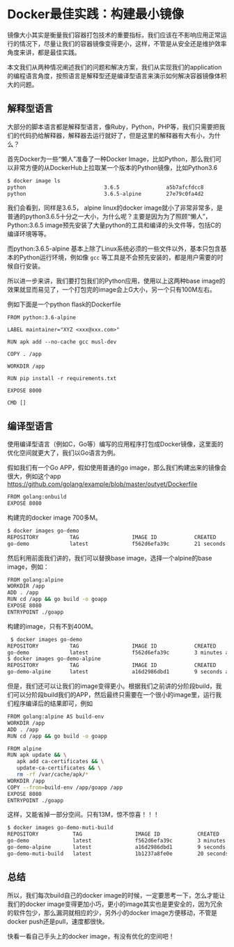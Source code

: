 # Docker最佳实践：构建最小镜像

镜像大小其实是衡量我们容器打包技术的重要指标，我们应该在不影响应用正常运行的情况下，尽量让我们的容器镜像变得更小，这样，不管是从安全还是维护效率角度来讲，都是最佳实践。

本文我们从两种情况阐述我们的问题和解决方案，我们从实现我们的application的编程语言角度，按照语言是解释型还是编译型语言来演示如何解决容器镜像体积大的问题。

## 解释型语言

大部分的脚本语言都是解释型语言，像Ruby，Python，PHP等，我们只需要把我们的代码扔给解释器，解释器去运行就好了，但是这里的解释器有大有小，为什么？

首先Docker为一些“懒人”准备了一种Docker Image，比如Python，那么我们可以非常方便的从DockerHub上拉取某一个版本的Python镜像，比如Python3.6

```bash
$ docker image ls
python                         3.6.5               a5b7afcfdcc8        2 weeks ago         912MB
python                         3.6.5-alpine        27e79c0fa4d2        2 months ago        87.4MB
```

我们会看到，同样是3.6.5， alpine linux的docker image就小了非常非常多，是普通的python3.6.5十分之一大小，为什么呢？主要是因为为了照顾“懒人”，Python:3.6.5 image预先安装了大量python的工具和编译的头文件等，包括C的编译环境等等。

而python:3.6.5-alpine 基本上除了Linux系统必须的一些文件以外，基本只包含基本的Python运行环境，例如像 `gcc` 等工具是不会预先安装的，都是用户需要的时候自行安装。

所以进一步来讲，我们要打包我们的Python应用，使用以上这两种base image的效果就显而易见了，一个打包完的image会上G大小，另一个只有100M左右。

例如下面是一个python flask的Dockerfile

```shell
FROM python:3.6-alpine

LABEL maintainer="XYZ <xxx@xxx.com>"

RUN apk add --no-cache gcc musl-dev

COPY . /app

WORKDIR /app

RUN pip install -r requirements.txt

EXPOSE 8000

CMD []

```

## 编译型语言

使用编译型语言（例如C，Go等）编写的应用程序打包成Docker镜像，这里面的优化空间就更大了，我们以Go语言为例。

假如我们有一个Go APP，假如使用普通的go image，那么我们构建出来的镜像会很大，例如这个app https://github.com/golang/example/blob/master/outyet/Dockerfile

```bash
FROM golang:onbuild
EXPOSE 8080
```

构建完的docker image 700多M。

```bash
$ docker images go-demo
REPOSITORY          TAG                 IMAGE ID            CREATED             SIZE
go-demo             latest              f562d6efa39c        21 seconds ago      707MB
```

然后利用前面我们讲的，我们可以替换base image，选择一个alpine的base image，例如：

```bash
FROM golang:alpine
WORKDIR /app
ADD . /app
RUN cd /app && go build -o goapp
EXPOSE 8080
ENTRYPOINT ./goapp
```

构建的image，只有不到400M。

```bash
 $ docker images go-demo
REPOSITORY          TAG                 IMAGE ID            CREATED             SIZE
go-demo             latest              f562d6efa39c        3 minutes ago       707MB
$ docker images go-demo-alpine
REPOSITORY          TAG                 IMAGE ID            CREATED             SIZE
go-demo-alpine      latest              a16d2986dbd1        9 seconds ago       385MB
```

但是，我们还可以让我们的image变得更小。根据我们之前讲的分阶段build，我们可以分阶段build我们的APP，然后最终只需要在一个很小的image里，运行我们程序编译后的结果即可，例如

```bash
FROM golang:alpine AS build-env
WORKDIR /app
ADD . /app
RUN cd /app && go build -o goapp

FROM alpine
RUN apk update && \
   apk add ca-certificates && \
   update-ca-certificates && \
   rm -rf /var/cache/apk/*
WORKDIR /app
COPY --from=build-env /app/goapp /app
EXPOSE 8080
ENTRYPOINT ./goapp
```

这样，又能省掉一部分空间。只有13M，惊不惊喜！！！

```bash
$ docker images go-demo-muti-build
REPOSITORY           TAG                 IMAGE ID            CREATED             SIZE
go-demo              latest              f562d6efa39c        3 minutes ago       707MB
go-demo-alpine       latest              a16d2986dbd1        9 seconds ago       385MB
go-demo-muti-build   latest              1b1237a8fe0e        20 seconds ago      13.5MB
```

## 总结

所以，我们每次build自己的docker image的时候，一定要思考一下，怎么才能让我们的docker image变得更加小巧，更小的image其实也是更安全的，因为冗余的软件包少，那么漏洞就相应的少，另外小的docker image方便移动，不管是docker push还是pull，速度都很快。

快看一看自己手头上的docker image，有没有优化的空间吧！
